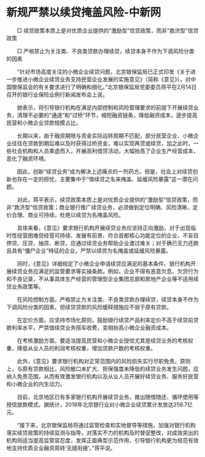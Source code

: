 # 新规严禁以续贷掩盖风险-中新网

　　□ 续贷政策本质上是对优质企业提供的“激励型”信贷政策，而非“救济型”信贷政策

　　□ 严格禁止为关注类、不良类贷款办理续贷，续贷本身不作为下调风险分类的因素

　　“针对市场高度关注的小微企业续贷问题，北京银保监局已正式印发《关于进一步推进小微企业续贷业务支持民营企业发展的实施意见》（简称《意见》），对中国银保监会的有关要求进行了明确和细化。”北京银保监局党委委员蒋平在2月14日召开的银行业保险业例行新闻发布会上说。

　　她表示，将引导银行机构在满足内部控制和风险管理要求的前提下开展续贷业务，清理不必要的“通道”和“过桥”环节，缩短融资链条，降低融资成本，逐步提高民营和小微企业贷款规模占比。

　　长期以来，由于融资期限与资金实际运转周期不匹配，部分民营企业、小微企业往往在贷款到期后难以及时获得过桥资金，难以实现再贷或续贷，加之此时，一些社会机构和人员乘虚而入，开展高利借贷活动，大幅抬高了企业生产经营成本，恶化了融资环境。

　　因此，创新“续贷业务”成为解决上述痛点的一剂药方。但是，社会上对续贷创新也存在一定的担忧，主要集中于“借续贷之名来掩盖、延缓风险暴露”这一潜在问题。

　　对此，蒋平表示，续贷政策本质上是对优质企业提供的“激励型”信贷政策，而非“救济型”信贷政策；商业银行推广续贷业务，必须做到定位明确、风险清晰、定价合理、商业可持续，杜绝以续贷为名掩盖风险。

　　具体来看，《意见》要求银行机构开展续贷业务应坚持正向激励，对于出现临时性经营困难但经营可持续、发展有前景、符合首都核心功能定位的企业，不盲目停贷、压贷、抽贷、断贷，应通过续贷业务帮助企业渡过难关；对于确已无力还款且具有“僵尸企业”特征的企业，严禁以续贷为名掩盖或延缓风险暴露。

　　同时，《意见》详细规定了小微企业申请续贷应满足的基本条件、银行机构开展续贷业务应满足的监管要求等实操条款。例如，企业不得有恶意欠息、欠贷行为和不良记录，不从事具体生产经营的管理型企业集团总部和房地产企业等不适用续贷业务政策等。

　　在风险控制方面，严格禁止为关注类、不良类贷款办理续贷，续贷本身不作为下调风险分类的因素，但续贷贷款的风险缓释措施应不弱于原有贷款。

　　在定价方面，应坚持市场化原则，鼓励银行续贷产品利率定价不高于续贷前贷款利率水平，严禁借续贷业务搭车收费，变相抬高小微企业融资成本。

　　在考核激励方面，要适当提高民营和小微企业授信尤其是续贷业务的考核权重，降低从业人员的利润考核权重，增加贷款户数的考核权重。

　　此外，《意见》要求银行机构对正常范围内的风险损失实行尽职免责。原则上，与原有贷款相比，风险敞口未扩大、担保强度未降低的续贷业务发生问题，应纳入免责范围，从而有效激发银行机构以及从业人员开展好续贷业务、服务好民营和小微企业的内生动力。

　　目前，北京地区已有多家银行机构开展续贷业务，推出随借随还、循环使用等授信放款模式。据统计，2018年北京银行业对小微企业续贷累计发放达256.7亿元。

　　“接下来，北京银保监局将通过监管检查和实地督导等措施，加强对银行机构落实续贷政策的持续监测与指导，对落实不力的机构及时督促整改，对成效突出的机构则适当提高监管容忍度，发挥正面典型示范作用，引导银行机构更为规范有效地支持优质企业融资周转‘无缝衔接’。”蒋平说。 
